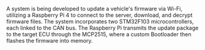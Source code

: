 A system is being developed to update a vehicle's firmware via Wi-Fi, utilizing a Raspberry Pi 4 to connect to the server, download, and decrypt firmware files. The system incorporates two STM32F103 microcontrollers, each linked to the CAN bus. The Raspberry Pi transmits the update package to the target ECU through the MCP2515, where a custom Bootloader then flashes the firmware into memory.
